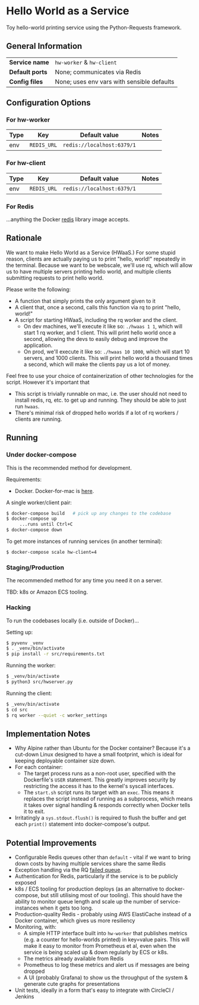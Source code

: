 Hello World as a Service
========================

Toy hello-world printing service using the Python-Requests framework.



## General Information

|          |  |
|---------------|------|
| __Service name__  | `hw-worker` &amp; `hw-client` |
| __Default ports__ | None; communicates via Redis |
| __Config files__  | None; uses env vars with sensible defaults |



## Configuration Options

### For hw-worker

| Type | Key | Default value | Notes |
|------|-----|---------------|-------|
| env | `REDIS_URL`  | `redis://localhost:6379/1` | |

### For hw-client

| Type | Key | Default value | Notes |
|------|-----|---------------|-------|
| env | `REDIS_URL`  | `redis://localhost:6379/1` | |

### For Redis

...anything the Docker [redis](https://hub.docker.com/_/redis/) library image accepts.


## Rationale

We want to make Hello World as a Service (HWaaS.) For some stupid reason, clients are actually paying us to print "hello, world!" repeatedly in the terminal. Because we want to be webscale, we'll use rq, which will allow us to have multiple servers printing hello world, and multiple clients submitting requests to print hello world.

Please write the following:

* A function that simply prints the only argument given to it
* A client that, once a second, calls this function via rq to print "hello, world!"
* A script for starting HWaaS, including the rq worker and the client.
    * On dev machines, we'll execute it like so: `./hwaas 1 1`, which will start 1 rq worker, and 1 client. This will print hello world once a second, allowing the devs to easily debug and improve the application.
    * On prod, we'll execute it like so: `./hwaas 10 1000`, which will start 10 servers, and 1000 clients. This will print hello world a thousand times a second, which will make the clients pay us a lot of money.

Feel free to use your choice of containerization of other technologies for the script. However it's important that

* This script is trivially runnable on mac, i.e. the user should not need to install redis, rq, etc. to get up and running. They should be able to just run `hwaas`.
* There's minimal risk of dropped hello worlds if a lot of rq workers / clients are running.



## Running

### Under docker-compose

This is the recommended method for development.

Requirements:

*   Docker.  Docker-for-mac is [here](https://docs.docker.com/docker-for-mac/).

A single worker/client pair:

```bash
$ docker-compose build   # pick up any changes to the codebase
$ docker-compose up
     ...runs until Ctrl+C
$ docker-compose down
```

To get more instances of running services (in another terminal):

```bash
$ docker-compose scale hw-client=4
```



### Staging/Production

The recommended method for any time you need it on a server.

TBD: k8s or Amazon ECS tooling.


### Hacking

To run the codebases locally (i.e. outside of Docker)...

Setting up:

```bash
$ pyvenv _venv
$ . _venv/bin/activate
$ pip install -r src/requirements.txt
```

Running the worker:

```bash
$ _venv/bin/activate
$ python3 src/hwserver.py
```

Running the client:

```bash
$ _venv/bin/activate
$ cd src
$ rq worker --quiet -c worker_settings
```


## Implementation Notes

*  Why Alpine rather than Ubuntu for the Docker container?  Because it's a cut-down Linux designed to have a small footprint, which is ideal for keeping deployable container size down.
*  For each container:
    * The target process runs as a non-root user, specified with the Dockerfile's `USER` statement.  This greatly improves security by restricting the access it has to the kernel's syscall interfaces.
    * The `start.sh` script runs its target with an `exec`.  This means it replaces the script instead of running as a subprocess, which means it takes over signal handling &amp; responds correctly when Docker tells it to exit.
*   Irritatingly a `sys.stdout.flush()` is required to flush the buffer and get each `print()` statement into docker-compose's output.


## Potential Improvements

*   Configurable Redis queues other than `default` - vital if we want to bring down costs by having multiple services share the same Redis
*   Exception handling via the RQ [failed queue](http://python-rq.org/docs/exceptions/).
*   Authentication for Redis, particularly if the service is to be publicly exposed
*   k8s / ECS tooling for production deploys (as an alternative to docker-compose, but still utilising most of our tooling).  This should have the ability to monitor queue length and scale up the number of service-instances when it gets too long.
*   Production-quality Redis - probably using AWS ElastiCache instead of a Docker container, which gives us more resiliency
*   Monitoring, with:
    *   A simple HTTP interface built into `hw-worker` that publishes metrics (e.g. a counter for hello-worlds printed) in key=value pairs.  This will make it easy to monitor from Prometheus et al, even when the service is being scaled up &amp; down regularly by ECS or k8s.
    *   The metrics already available from Redis
    *   Prometheus to log these metrics and alert us if messages are being dropped
    *   A UI (probably Grafana) to show us the throughput of the system &amp; generate cute graphs for presentations
*   Unit tests, ideally in a form that's easy to integrate with CircleCI / Jenkins
